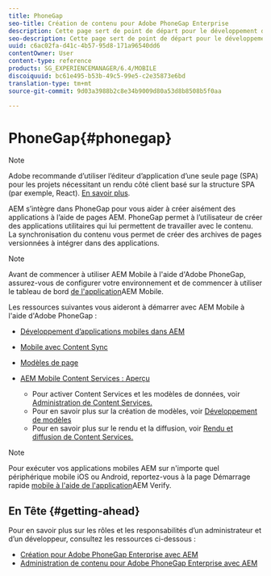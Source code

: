 ```yaml
---
title: PhoneGap
seo-title: Création de contenu pour Adobe PhoneGap Enterprise
description: Cette page sert de point de départ pour le développement d’applications à l’aide de PhoneGap Enterprise avec AEM. AEM s’intègre dans PhoneGap pour vous aider à créer aisément des applications à l’aide de pages AEM. PhoneGap permet à l’utilisateur de créer des applications utilitaires qui lui permettent de travailler avec le contenu.
seo-description: Cette page sert de point de départ pour le développement d’applications à l’aide de PhoneGap Enterprise avec AEM. AEM s’intègre dans PhoneGap pour vous aider à créer aisément des applications à l’aide de pages AEM. PhoneGap permet à l’utilisateur de créer des applications utilitaires qui lui permettent de travailler avec le contenu.
uuid: c6ac02fa-d41c-4b57-95d8-171a96540dd6
contentOwner: User
content-type: reference
products: SG_EXPERIENCEMANAGER/6.4/MOBILE
discoiquuid: bc61e495-b53b-49c5-99e5-c2e35873e6bd
translation-type: tm+mt
source-git-commit: 9d03a3988b2c8e34b9009d80a53d8b8508b5f0aa

---
```



# PhoneGap{#phonegap}

>[!NOTE]
>
>Adobe recommande d’utiliser l’éditeur d’application d’une seule page (SPA) pour les projets nécessitant un rendu côté client basé sur la structure SPA (par exemple, React). [En savoir plus](/help/sites-developing/spa-overview.md).

AEM s’intègre dans PhoneGap pour vous aider à créer aisément des applications à l’aide de pages AEM. PhoneGap permet à l’utilisateur de créer des applications utilitaires qui lui permettent de travailler avec le contenu. La synchronisation du contenu vous permet de créer des archives de pages versionnées à intégrer dans des applications.

>[!NOTE]
>
>Avant de commencer à utiliser AEM Mobile à l&#39;aide d&#39;Adobe PhoneGap, assurez-vous de configurer votre environnement et de commencer à utiliser le tableau de bord [de l&#39;application](/help/mobile/phonegap-authoring-apps.md)AEM Mobile.

Les ressources suivantes vous aideront à démarrer avec AEM Mobile à l&#39;aide d&#39;Adobe PhoneGap :

* [Développement d’applications mobiles dans AEM](/help/mobile/developing-mobile-applications.md)
* [Mobile avec Content Sync](/help/mobile/phonegap-contentsync.md)
* [Modèles de page](/help/mobile/phonegap-apps-arch-page-templates.md)

* [AEM Mobile Content Services : Aperçu](/help/mobile/develop-content-as-a-service.md)

   * Pour activer Content Services et les modèles de données, voir [Administration de Content Services.](/help/mobile/developing-content-services.md)
   * Pour en savoir plus sur la création de modèles, voir [Développement de modèles](/help/mobile/administer-mobile-apps.md)
   * Pour en savoir plus sur le rendu et la diffusion, voir [Rendu et diffusion de Content Services.](/help/mobile/rendering-and-delivery.md)

>[!NOTE]
>
>Pour exécuter vos applications mobiles AEM sur n&#39;importe quel périphérique mobile iOS ou Android, reportez-vous à la page Démarrage rapide [mobile à l&#39;aide de l&#39;application](/help/mobile/phonegap-mobile-quickstart.md)AEM Verify.

## En Tête {#getting-ahead}

Pour en savoir plus sur les rôles et les responsabilités d’un administrateur et d’un développeur, consultez les ressources ci-dessous :

* [Création pour Adobe PhoneGap Enterprise avec AEM](/help/mobile/phonegap.md)
* [Administration de contenu pour Adobe PhoneGap Enterprise avec AEM](/help/mobile/administer-phonegap.md)

